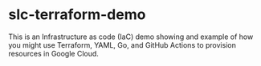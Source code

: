 # slc-terraform-demo
This is an Infrastructure as code (IaC) demo showing and example of how you might use Terraform, YAML, Go, and GitHub Actions to provision resources in Google Cloud.
